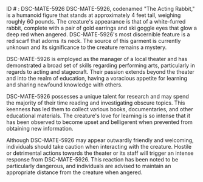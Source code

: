 ID # : DSC-MATE-5926
DSC-MATE-5926, codenamed "The Acting Rabbit," is a humanoid figure that stands at approximately 4 feet tall, weighing roughly 60 pounds. The creature's appearance is that of a white-furred rabbit, complete with a pair of gold earrings and ski goggle eyes that glow a deep red when angered. DSC-MATE-5926's most discernible feature is a red scarf that adorns its neck. The source of this garment is currently unknown and its significance to the creature remains a mystery.

DSC-MATE-5926 is employed as the manager of a local theater and has demonstrated a broad set of skills regarding performing arts, particularly in regards to acting and stagecraft. Their passion extends beyond the theater and into the realm of education, having a voracious appetite for learning and sharing newfound knowledge with others.

DSC-MATE-5926 possesses a unique talent for research and may spend the majority of their time reading and investigating obscure topics. This keenness has led them to collect various books, documentaries, and other educational materials. The creature's love for learning is so intense that it has been observed to become upset and belligerent when prevented from obtaining new information.

Although DSC-MATE-5926 may appear outwardly friendly and welcoming, individuals should take caution when interacting with the creature. Hostile or detrimental actions towards the theater or its staff will trigger an intense response from DSC-MATE-5926. This reaction has been noted to be particularly dangerous, and individuals are advised to maintain an appropriate distance from the creature when angered.